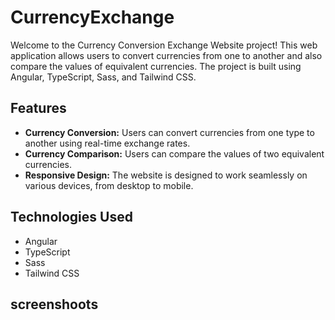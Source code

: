 # CurrencyExchange

Welcome to the Currency Conversion Exchange Website project! This web application allows users to convert currencies from one to another and also compare the values of equivalent currencies. The project is built using Angular, TypeScript, Sass, and Tailwind CSS.

## Features

- **Currency Conversion:** Users can convert currencies from one type to another using real-time exchange rates.
- **Currency Comparison:** Users can compare the values of two equivalent currencies.
- **Responsive Design:** The website is designed to work seamlessly on various devices, from desktop to mobile.

## Technologies Used

- Angular
- TypeScript
- Sass
- Tailwind CSS

## screenshoots
